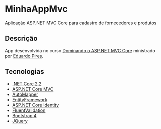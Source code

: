 # MinhaAppMvc

Aplicação ASP.NET MVC Core para cadastro de fornecedores e produtos

## Descrição

App desenvolvida no curso [Dominando o ASP.NET MVC Core](https://desenvolvedor.io/curso-online-dominando-o-asp-net-mvc-core) ministrado por [Eduardo Pires](https://www.linkedin.com/in/pireseduardo/).

## Tecnologias

* [.NET Core 2.2](https://dotnet.microsoft.com/download/dotnet/2.2)
* [ASP.NET Core MVC](https://docs.microsoft.com/pt-br/aspnet/core/?view=aspnetcore-5.0)
* [AutoMapper](https://automapper.org/)
* [EntityFramework](https://github.com/dotnet/efcore)
* [ASP.NET Core Identity](https://github.com/dotnet/aspnetcore/tree/main/src/Identity)
* [FluentValidation](https://fluentvalidation.net/)
* [Bootstrap 4](https://getbootstrap.com/docs/4.0/getting-started/introduction/)
* [JQuery](https://jquery.com/)

